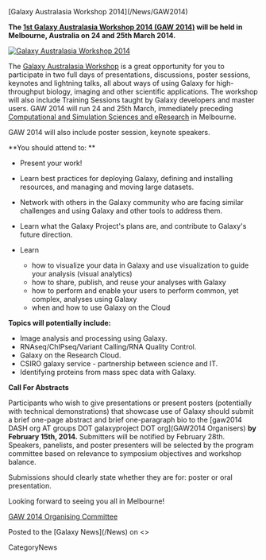 <div class='newsItemHeader'>[Galaxy Australasia Workshop 2014](/News/GAW2014)</div>

**The [1st Galaxy Australasia Workshop 2014 (GAW 2014)](/Events/GAW2014) will be held in Melbourne, Australia on 24 and 25th March 2014.** 

<div class='right'><a href='/Events/GAW2014.md'><img src='/Events/GAW2014/MCC.png' alt='Galaxy Australasia Workshop 2014' /></a></div>

The [Galaxy Australasia Workshop](/Events/GAW2014) is a great opportunity for you to participate in two full days of presentations, discussions, poster sessions, keynotes and lightning talks, all about ways of using Galaxy for high-throughput biology, imaging and other scientific applications. The workshop will also include Training Sessions taught by Galaxy developers and master users.  GAW 2014 will run 24 and 25th March, immediately preceding [Computational and Simulation Sciences and eResearch](http://wp.csiro.au/css/) in Melbourne.

GAW 2014 will also include poster session, keynote speakers.

**You should attend to: **

* Present your work!

* Learn best practices for deploying Galaxy, defining and installing resources, and managing and moving large datasets.

* Network with others in the Galaxy community who are facing similar challenges and using Galaxy and other tools to address them.

* Learn what the Galaxy Project's plans are, and contribute to Galaxy's future direction.

* Learn
  * how to visualize your data in Galaxy and use visualization to guide your analysis (visual analytics)
  * how to share, publish, and reuse your analyses with Galaxy
  * how to perform and enable your users to perform common, yet complex, analyses using Galaxy
  * when and how to use Galaxy on the Cloud

**Topics will potentially include:**
* Image analysis and processing using Galaxy.
* RNAseq/ChIPseq/Variant Calling/RNA Quality Control.
* Galaxy on the Research Cloud.
* CSIRO galaxy service - partnership between science and IT.
* Identifying proteins from mass spec data with Galaxy.


**Call For Abstracts**

Participants who wish to give presentations or present posters (potentially with technical demonstrations) that showcase use of Galaxy should submit a brief one-page abstract and brief one-paragraph bio to the [gaw2014 DASH org AT groups DOT galaxyproject DOT org](GAW2014 Organisers) **by February 15th, 2014.** Submitters will be notified by February 28th. Speakers, panelists, and poster presenters will be selected by the program committee based on relevance to symposium objectives and workshop balance. 

Submissions should clearly state whether they are for: poster or oral presentation. 

Looking forward to seeing you all in Melbourne!

[GAW 2014 Organising Committee](/Events/GAW2014.md#organising-committee)

<div class='newsItemFooter'>Posted to the [Galaxy News](/News) on <<Date(2014-01-17T19:05:44Z)>></div>

CategoryNews

